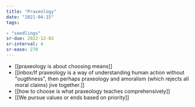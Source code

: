 ```yaml
---
title: "Praxeology"
date: "2021-04-15"
tags:

- "seedlings"
sr-due: 2022-12-02
sr-interval: 4
sr-ease: 270
---
```


- [[praxeology is about choosing means]]
- [[inbox/If praxeology is a way of understanding human action without "ougthness", then perhaps praxeology and amoralism (which rejects all moral claims) jive together.]]
- [[how to choose is what praxeology teaches comprehensively]]
- [[We pursue values or ends based on priority]]
